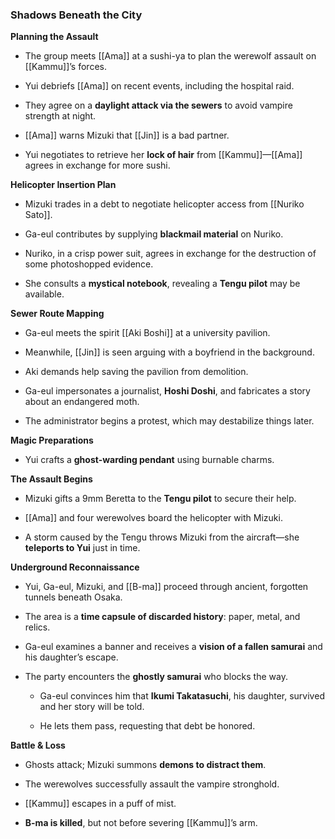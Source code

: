 ### **Shadows Beneath the City**

**Planning the Assault**

- The group meets [[Ama]] at a sushi-ya to plan the werewolf assault on [[Kammu]]’s forces.
    
- Yui debriefs [[Ama]] on recent events, including the hospital raid.
    
- They agree on a **daylight attack via the sewers** to avoid vampire strength at night.
    
- [[Ama]] warns Mizuki that [[Jin]] is a bad partner.
    
- Yui negotiates to retrieve her **lock of hair** from [[Kammu]]—[[Ama]] agrees in exchange for more sushi.
    

**Helicopter Insertion Plan**

- Mizuki trades in a debt to negotiate helicopter access from [[Nuriko Sato]].
    
- Ga-eul contributes by supplying **blackmail material** on Nuriko.
    
- Nuriko, in a crisp power suit, agrees in exchange for the destruction of some photoshopped evidence.
    
- She consults a **mystical notebook**, revealing a **Tengu pilot** may be available.
    

**Sewer Route Mapping**

- Ga-eul meets the spirit [[Aki Boshi]] at a university pavilion.
    
- Meanwhile, [[Jin]] is seen arguing with a boyfriend in the background.
    
- Aki demands help saving the pavilion from demolition.
    
- Ga-eul impersonates a journalist, **Hoshi Doshi**, and fabricates a story about an endangered moth.
    
- The administrator begins a protest, which may destabilize things later.
    

**Magic Preparations**

- Yui crafts a **ghost-warding pendant** using burnable charms.
    

**The Assault Begins**

- Mizuki gifts a 9mm Beretta to the **Tengu pilot** to secure their help.
    
- [[Ama]] and four werewolves board the helicopter with Mizuki.
    
- A storm caused by the Tengu throws Mizuki from the aircraft—she **teleports to Yui** just in time.
    

**Underground Reconnaissance**

- Yui, Ga-eul, Mizuki, and [[B-ma]] proceed through ancient, forgotten tunnels beneath Osaka.
    
- The area is a **time capsule of discarded history**: paper, metal, and relics.
    
- Ga-eul examines a banner and receives a **vision of a fallen samurai** and his daughter’s escape.
    
- The party encounters the **ghostly samurai** who blocks the way.
    
    - Ga-eul convinces him that **Ikumi Takatasuchi**, his daughter, survived and her story will be told.
        
    - He lets them pass, requesting that debt be honored.
        

**Battle & Loss**

- Ghosts attack; Mizuki summons **demons to distract them**.
    
- The werewolves successfully assault the vampire stronghold.
    
- [[Kammu]] escapes in a puff of mist.
    
- **B-ma is killed**, but not before severing [[Kammu]]’s arm.
